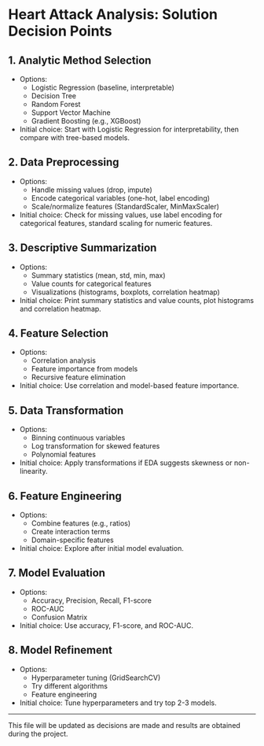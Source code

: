 # Heart Attack Analysis: Solution Decision Points

## 1. Analytic Method Selection
- Options:
  - Logistic Regression (baseline, interpretable)
  - Decision Tree
  - Random Forest
  - Support Vector Machine
  - Gradient Boosting (e.g., XGBoost)
- Initial choice: Start with Logistic Regression for interpretability, then compare with tree-based models.

## 2. Data Preprocessing
- Options:
  - Handle missing values (drop, impute)
  - Encode categorical variables (one-hot, label encoding)
  - Scale/normalize features (StandardScaler, MinMaxScaler)
- Initial choice: Check for missing values, use label encoding for categorical features, standard scaling for numeric features.

## 3. Descriptive Summarization
- Options:
  - Summary statistics (mean, std, min, max)
  - Value counts for categorical features
  - Visualizations (histograms, boxplots, correlation heatmap)
- Initial choice: Print summary statistics and value counts, plot histograms and correlation heatmap.

## 4. Feature Selection
- Options:
  - Correlation analysis
  - Feature importance from models
  - Recursive feature elimination
- Initial choice: Use correlation and model-based feature importance.

## 5. Data Transformation
- Options:
  - Binning continuous variables
  - Log transformation for skewed features
  - Polynomial features
- Initial choice: Apply transformations if EDA suggests skewness or non-linearity.

## 6. Feature Engineering
- Options:
  - Combine features (e.g., ratios)
  - Create interaction terms
  - Domain-specific features
- Initial choice: Explore after initial model evaluation.

## 7. Model Evaluation
- Options:
  - Accuracy, Precision, Recall, F1-score
  - ROC-AUC
  - Confusion Matrix
- Initial choice: Use accuracy, F1-score, and ROC-AUC.

## 8. Model Refinement
- Options:
  - Hyperparameter tuning (GridSearchCV)
  - Try different algorithms
  - Feature engineering
- Initial choice: Tune hyperparameters and try top 2-3 models.

---

This file will be updated as decisions are made and results are obtained during the project.
